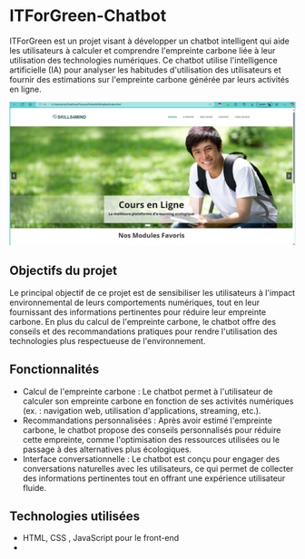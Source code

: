 # ITForGreen-Chatbot

ITForGreen est un projet visant à développer un chatbot intelligent qui aide les utilisateurs à calculer et comprendre l'empreinte carbone liée à leur utilisation des technologies numériques. Ce chatbot utilise l'intelligence artificielle (IA) pour analyser les habitudes d'utilisation des utilisateurs et fournir des estimations sur l'empreinte carbone générée par leurs activités en ligne.


![Acceuil](image.png)
## Objectifs du projet

Le principal objectif de ce projet est de sensibiliser les utilisateurs à l'impact environnemental de leurs comportements numériques, tout en leur fournissant des informations pertinentes pour réduire leur empreinte carbone. En plus du calcul de l'empreinte carbone, le chatbot offre des conseils et des recommandations pratiques pour rendre l'utilisation des technologies plus respectueuse de l'environnement.

## Fonctionnalités

- Calcul de l'empreinte carbone : Le chatbot permet à l'utilisateur de calculer son empreinte carbone en fonction de ses activités numériques (ex. : navigation web, utilisation d'applications, streaming, etc.).
- Recommandations personnalisées : Après avoir estimé l'empreinte carbone, le chatbot propose des conseils personnalisés pour réduire cette empreinte, comme l'optimisation des ressources utilisées ou le passage à des alternatives plus écologiques.
- Interface conversationnelle : Le chatbot est conçu pour engager des conversations naturelles avec les utilisateurs, ce qui permet de collecter des informations pertinentes tout en offrant une expérience utilisateur fluide.

## Technologies utilisées

- HTML, CSS , JavaScript pour le front-end
- 